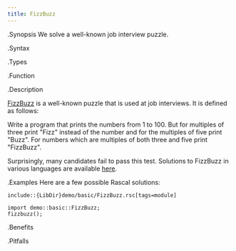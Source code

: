 ```yaml
---
title: FizzBuzz
---
```


.Synopsis
We solve a well-known job interview puzzle.

.Syntax

.Types

.Function

.Description

[FizzBuzz](http://www.codinghorror.com/blog/2007/02/why-cant-programmers-program.html) is a well-known puzzle that is used at job interviews.
It is defined as follows:

  Write a program that prints the numbers from 1 to 100. 
  But for multiples of three print "Fizz" instead of the number and for the multiples of five print "Buzz". 
  For numbers which are multiples of both three and five print "FizzBuzz".

Surprisingly, many candidates fail to pass this test.
Solutions to FizzBuzz in various languages are available [here](http://www.geekschool.org/programming/fizzbuzz/).

.Examples
Here are a few possible Rascal solutions:
```rascal
include::{LibDir}demo/basic/FizzBuzz.rsc[tags=module]
```

```rascal-shell
import demo::basic::FizzBuzz;
fizzbuzz();
```

.Benefits

.Pitfalls

